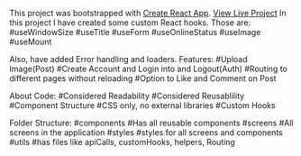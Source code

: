 This project was bootstrapped with [Create React App](https://github.com/facebook/create-react-app).
<a href="https://quick-shareit.vercel.app/">View Live Project</a>
In this project I have created some custom React hooks.
Those are:
#useWindowSize
#useTitle
#useForm
#useOnlineStatus
#useImage
#useMount

Also, have added Error handling and loaders.
Features:
#Upload Image(Post)
#Create Account and Login into and Logout(Auth)
#Routing to different pages without reloading
#Option to Like and Comment on Post

About Code:
#Considered Readability
#Considered Reusablility
#Component Structure
#CSS only, no external libraries
#Custom Hooks

Folder Structure:
#components
#Has all reusable components
#screens
#All screens in the application
#styles
#styles for all screens and components
#utils
#has files like apiCalls, customHooks, helpers, Routing
